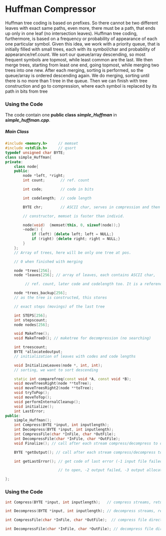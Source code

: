 # Huffman Compressor
 
 Huffman tree coding is based on prefixes. So there cannot be two different leaves with exact same paths, even more, there must be a path, that ends up only in one leaf (no intersection leaves). Huffman tree coding, furthermore, is based on a frequency or probability of appearance of each one particular symbol. Given this idea, we work with a priority queue, that is initially filled with small trees, each with its symbol/char and probability of appearance/ref.count. We sort our queue/array descending, so most frequent symbols are topmost, while least common are the last. We then merge trees, starting from least one end, going topmost, while merging two trees into one new. After each merging, sorting is performed, so the queue/array is ordered descending again. We do merging, sorting until there is no more than 1 tree in the queue. Then we can finish with tree construction and go to compression, where each symbol is replaced by its path in bits from tree

### Using the Code
The code contain one **public class**  **_simple_Huffman_** in  **_simple_huffman.cpp_**.

##### Main Class

``` cpp
#include <memory.h>     // memset
#include <stdlib.h>     // qsort
typedef unsigned char BYTE;
class simple_Huffman{
private:
    class node{
    public:
        node *left, *right;
        int count;       // ref. count

        int code;        // code in bits

        int codelength;  // code length

        BYTE chr;        // ASCII char, serves in compression and then in writing of frequencies

        // constructor, memset is faster than individ.

        node(void)  {memset(this, 0, sizeof(node));}
        ~node() {
            if (left) {delete left; left = NULL;}
            if (right) {delete right; right = NULL;}
        }
    };
    // Array of trees, here will be only one tree at pos.

    // 0 when finished with merging 

    node *trees[256];
    node *leaves[256]; // array of leaves, each contains ASCII char,

         // ref. count, later code and codelength too. It is a reference to original trees

    node *trees_backup[256];
    // as the tree is constructed, this stores

    // exact steps (movings) of the last tree

    int STEPS[256];
    int stepscount;
    node nodes[256];

    void MakeTree();
    void MakeTreeD(); // maketree for decompression (no searching)

    int treescount;
    BYTE *allocatedoutput;
    // initialization of leaves with codes and code lengths

    void InitializeLeaves(node *, int, int);
    // sorting, we want to sort descending

    static int comparefreq(const void *A, const void *B);
    void moveTreesRight(node **toTree);
    void moveTreesRight2(node **toTree);
    void tryToPop();
    void moveToTop();
    void performInternalCleanup();
    void initialize();
    int LastError;
public:
    simple_Huffman();
    int Compress(BYTE *input, int inputlength);
    int Decompress(BYTE *input, int inputlength);
    int CompressFile(char *InFile, char *OutFile);
    int DecompressFile(char *InFile, char *OutFile);
    void Finalize(); // call after each stream compress/decompress to deallocate

    BYTE *getOutput(); // call after each stream compress/decompress to obtain output

    int getLastError(); // get code of last error (-1 input file failed

                        // to open, -2 output failed, -3 output allocation failed)

};
```

### Using the Code

```cpp
int Compress(BYTE *input, int inputlength);   // compress streams, return value is output size

int Decompress(BYTE *input, int inputlength); // decompress streams, return value is output size

int CompressFile(char *InFile, char *OutFile);  // compress file directly, return value is output size

int DecompressFile(char *InFile, char *OutFile); // decompress file directly return value is output size
```
